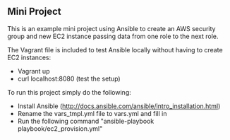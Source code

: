 ## Mini Project ##

This is an example mini project using Ansible to create an AWS security group and new EC2 instance passing data from one role to the next role.

The Vagrant file is included to test Ansible locally without having to create EC2 instances:
* Vagrant up
* curl localhost:8080 (test the setup)

To run this project simply do the following:
* Install Ansible (http://docs.ansible.com/ansible/intro_installation.html)
* Rename the vars_tmpl.yml file to vars.yml and fill in
* Run the following command "ansible-playbook playbook/ec2_provision.yml"
